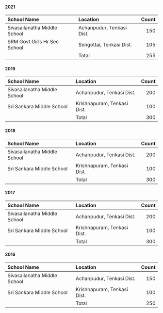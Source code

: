 #### 2021
| School Name                               | Location                          | Count             |
|:-                                         |:-                                 |--:                |
| Sivasailanatha Middle School              | Achanpudur, Tenkasi Dist.         |               150 |
| SRM Govt Girls Hr Sec School              | Sengottai, Tenkasi Dist.          |               105 |
|                                           | Total                             |               255 |

#### 2019
| School Name                               | Location                          | Count             |
|:-                                         |:-                                 |--:                |
| Sivasailanatha Middle School              | Achanpudur, Tenkasi Dist.         |               200 |
| Sri Sankara  Middle School                | Krishnapuram, Tenkasi Dist.       |               100 |
|                                           | Total                             |               300 |

#### 2018
| School Name                               | Location                          | Count             |
|:-                                         |:-                                 |-:                 |
| Sivasailanatha Middle School              | Achanpudur, Tenkasi Dist.         |               200 |
| Sri Sankara  Middle School                | Krishnapuram, Tenkasi Dist.       |               100 |
|                                           | Total                             |               300 |

#### 2017
| School Name                               | Location                          | Count             |
|:-                                         |:-                                 |-:                 |
| Sivasailanatha Middle School              | Achanpudur, Tenkasi Dist.         |               200 |
| Sri Sankara  Middle School                | Krishnapuram, Tenkasi Dist.       |               100 |
|                                           | Total                             |               300 |

#### 2016
| School Name                               | Location                          | Count             |
|:-                                         |:-                                 |-:                 |
| Sivasailanatha Middle School              | Achanpudur, Tenkasi Dist.         |               150 |
| Sri Sankara  Middle School                | Krishnapuram, Tenkasi Dist.       |               100 |
|                                           | Total                             |               250 |
